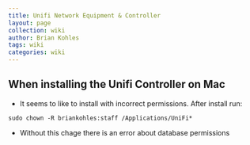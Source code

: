 ```yaml
---
title: Unifi Network Equipment & Controller
layout: page
collection: wiki
author: Brian Kohles
tags: wiki 
categories: wiki
---
```


## When installing the Unifi Controller on Mac

- It seems to like to install with incorrect permissions. After install run:
``` shell
sudo chown -R briankohles:staff /Applications/UniFi*
```
- Without this chage there is an error about database permissions

